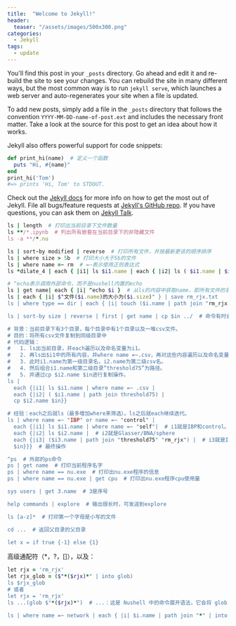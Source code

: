 ```yaml
---
title:  "Welcome to Jekyll!"
header:
  teaser: "/assets/images/500x300.png"
categories: 
  - Jekyll
tags:
  - update
---
```


You'll find this post in your `_posts` directory. Go ahead and edit it and re-build the site to see your changes. You can rebuild the site in many different ways, but the most common way is to run `jekyll serve`, which launches a web server and auto-regenerates your site when a file is updated.

To add new posts, simply add a file in the `_posts` directory that follows the convention `YYYY-MM-DD-name-of-post.ext` and includes the necessary front matter. Take a look at the source for this post to get an idea about how it works.

Jekyll also offers powerful support for code snippets:

```ruby
def print_hi(name)  # 定义一个函数
  puts "Hi, #{name}"
end
print_hi('Tom')
#=> prints 'Hi, Tom' to STDOUT.
```

Check out the [Jekyll docs][jekyll-docs] for more info on how to get the most out of Jekyll. File all bugs/feature requests at [Jekyll's GitHub repo][jekyll-gh]. If you have questions, you can ask them on [Jekyll Talk][jekyll-talk].


```ruby
ls | length  # 打印出当前目录下文件数量
ls **/*.ipynb  # 列出所有嵌套在当前目录下的非隐藏文件
ls -a **/*.nu

ls | sort-by modified | reverse  # 打印所有文件，并按最新更该的顺序排序
ls | where size > 5b  # 打印大小大于5b的文件
ls | where name =~ rm  # =~表示使用正则表达式
ls *dilate_4 | each { |i1| ls $i1.name | each { |i2| ls ( $i1.name | $i2.name ) | where name =~ csv | each { |i3| cp $i3.name ( $i2.name | path join "threshold75" ) } } }

# ^echo表示调用外部命令，而不是nushell内置的echo
ls | get name| each { |i| ^echo $i }  # 从ls的内容中获取name，即所有文件的名字。然后each，遍历打印这些名字
ls | each { |i| $"文件($i.name)的大小为($i.size)" } | save rm_rjx.txt
ls | where type == dir | each { |i| touch ($i.name | path join "rm_rjx.txt") }  # 在当前目录的文件夹下新建rm_rjx.txt文件

ls | sort-by size | reverse | first | get name | cp $in ../  # 命令有时会接受一个参数而不是管道输入，于是提供内置变量$in

# 背景：当前目录下有3个目录，每个目录中有1个目录以及一堆csv文件。
# 目的：将所有csv文件复制到同级目录中
# 代码逻辑：
#   1. ls出当前目录，并each遍历以及命名变量为i1。
#   2. 再ls出$i1中的所有内容，并where name =~.csv，再对这些内容遍历以及命名变量为i2。
#   3. 此时i1.name为第一级目录名，i2.name为第二级csv名。
#   4. 然后组合i1.name和第二级目录“threshold75”为路径。
#   5. 并通过cp $i2.name $in进行复制操作。
ls |
  each {|i1| ls $i1.name | where name =~ .csv |
  each {|i2| ( $i1.name | path join threshold75) |
  cp $i2.name $in}}

# 经验：each之后就ls（最多增加where来筛选）。ls之后就each继续迭代。
ls | where name =~ "IBP" or name =~ "control" |
  each {|i1| ls $i1.name | where name =~ "self"|  # i1就是IBP和control。但是ls $i1查找其内部的文件，于是过滤self
  each {|i2| ls $i2.name |  # i2就是Glasser/BNA/sphere
  each {|i3| ($i3.name | path join "threshold75" "rm_rjx") |  # i3就是I/E/M
  $in}}}  # 最终操作

^ps  # 外部的ps命令
ps | get name  # 打印当前程序名字
ps | where name == nu.exe  # 打印出nu.exe程序的信息
ps | where name == nu.exe | get cpu  # 打印出nu.exe程序cpu使用量

sys users | get 3.name  # 3是序号

help commands | explore  # 输出很长时，可发送到explore

ls [a-z]*  # 打印第一个字母是小写的文件

cd ...  # 返回父目录的父目录

let x = if true {-1} else {1}
```

高级通配符（\*，?，[]），以及：

```ruby
let rjx = 'rm_rjx'
let rjx_glob = ($"*($rjx)*" | into glob)
ls $rjx_glob
# 或者
let rjx = 'rm_rjx'
ls ...(glob $"*($rjx)*")  # ...：这是 Nushell 中的命令展开语法，它会将 glob 返回的结果传递给 ls 命令。

ls | where name =~ network | each { |i| $i.name | path join "*" | into glob | rm $in }
```

[jekyll-docs]: http://jekyllrb.com/docs/home
[jekyll-gh]:   https://github.com/jekyll/jekyll
[jekyll-talk]: https://talk.jekyllrb.com/